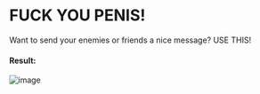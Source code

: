 # FUCK YOU PENIS!
Want to send your enemies or friends a nice message?
    USE THIS!
#### Result:
![image](https://github.com/CGGonGitHub/FlipperStuff/assets/88776295/c2ee1b3e-1e2e-4e69-9461-0ab92f33feff)
